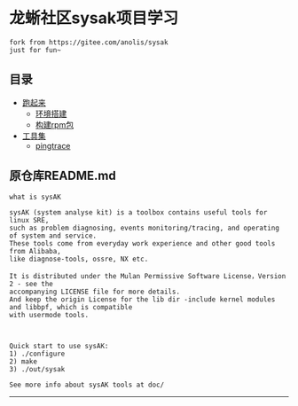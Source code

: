 # 龙蜥社区sysak项目学习

```
fork from https://gitee.com/anolis/sysak
just for fun~
```

## 目录


* [跑起来](docs/跑起来.md)
  - [环境搭建](docs/跑起来/环境搭建.md)
  - [构建rpm包](docs/跑起来/构建rpm包.md)
* [工具集](docs/工具集.md)
  - [pingtrace](docs/工具集/pingtrace.md)


## 原仓库README.md


```
what is sysAK

sysAK (system analyse kit) is a toolbox contains useful tools for linux SRE,
such as problem diagnosing, events monitoring/tracing, and operating of system and service.
These tools come from everyday work experience and other good tools from Alibaba,
like diagnose-tools, ossre, NX etc.

It is distributed under the Mulan Permissive Software License，Version 2 - see the
accompanying LICENSE file for more details.
And keep the origin License for the lib dir -include kernel modules and libbpf, which is compatible
with usermode tools.



Quick start to use sysAK:
1) ./configure
2) make
3) ./out/sysak

See more info about sysAK tools at doc/
```


---
